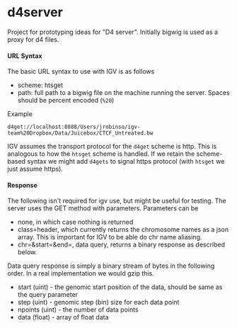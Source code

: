 # d4server

Project for prototyping ideas for "D4 server".  Initially bigwig is used as a proxy for d4 files.

#### URL Syntax

The basic URL syntax to use with IGV is as follows

* scheme: htsget
* path:   full path to a bigwig file on the machine running the server.  Spaces should be percent encoded (```%20```)

Example

```
d4get://localhost:8888/Users/jrobinso/igv-team%20Dropbox/Data/Juicebox/CTCF_Untreated.bw
```

IGV assumes the transport protocol for the ```d4get``` scheme is http.  This is analogous to how the ```htsget``` scheme is handled.
If we retain the scheme-based syntax we might add ```d4gets``` to signal https protocol (with ```htsget``` we just assume https).

#### Response

The following isn't required for igv use, but might be useful for testing.  The server uses the GET method with parameters.
Parameters can be 

* none, in which case nothing is returned
* class=header,  which currently returns the chromosome names as a json array.  This is important for IGV to be able do chr name aliasing.
* chr=<chr>&start=<start>&end=<end>,  data query, returns a binary response as described below.

Data query response is simply a binary stream of bytes in the following order.  In a real implementation we would gzip this.

* start (uint) - the genomic start position of the data, should be same as the query parameter
* step  (uint) - genomic step (bin) size for each data point
* npoints (uint) - the number of data points
* data (float) - array of float data

 

